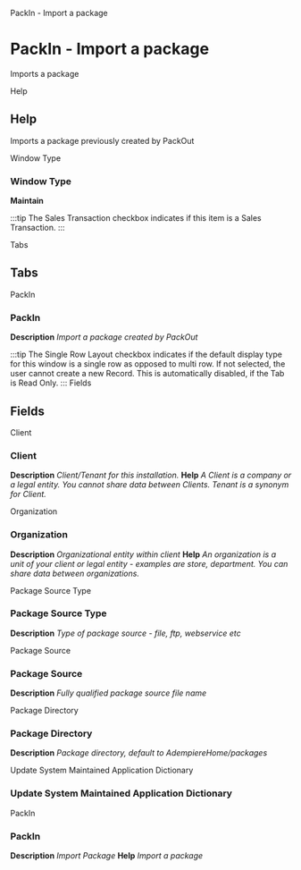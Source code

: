 
PackIn - Import a package
# PackIn - Import a package


Imports a package

Help
## Help

Imports a package previously created by PackOut

Window Type
### Window Type

**Maintain**

:::tip
The Sales Transaction checkbox indicates if this item is a Sales Transaction.
:::

Tabs
## Tabs


PackIn
### PackIn

**Description**
 *Import a package created by PackOut*

:::tip
The Single Row Layout checkbox indicates if the default display type for this window is a single row as opposed to multi row.
If not selected, the user cannot create a new Record.  This is automatically disabled, if the Tab is Read Only.
:::
Fields
## Fields


Client
### Client

**Description**
 *Client/Tenant for this installation.*
**Help**
 *A Client is a company or a legal entity. You cannot share data between Clients. Tenant is a synonym for Client.*

Organization
### Organization

**Description**
 *Organizational entity within client*
**Help**
 *An organization is a unit of your client or legal entity - examples are store, department. You can share data between organizations.*

Package Source Type
### Package Source Type

**Description**
 *Type of package source - file, ftp, webservice etc*

Package Source
### Package Source

**Description**
 *Fully qualified package source file name*

Package Directory
### Package Directory

**Description**
 *Package directory, default to AdempiereHome/packages*

Update System Maintained Application Dictionary
### Update System Maintained Application Dictionary


PackIn
### PackIn

**Description**
 *Import Package*
**Help**
 *Import a package*
